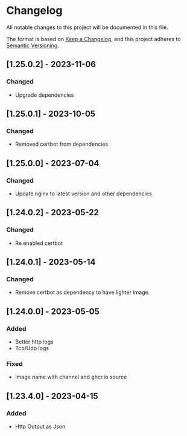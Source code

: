 # Changelog

All notable changes to this project will be documented in this file.

The format is based on [Keep a Changelog](https://keepachangelog.com/en/1.0.0/),
and this project adheres to [Semantic Versioning](https://semver.org/spec/v2.0.0.html).


## [1.25.0.2] - 2023-11-06

### Changed

- Upgrade dependencies

## [1.25.0.1] - 2023-10-05

### Changed

- Removed certbot from dependencies

## [1.25.0.0] - 2023-07-04

### Changed

- Update nginx to latest version and other dependencies

## [1.24.0.2] - 2023-05-22

### Changed

- Re enabled certbot

## [1.24.0.1] - 2023-05-14

### Changed

- Remove certbot as dependency to have lighter image.

## [1.24.0.0] - 2023-05-05

### Added

- Better http logs
- Tcp/Udp logs

### Fixed

- Image name with channel and ghcr.io source

## [1.23.4.0] - 2023-04-15

### Added

- Http Output as Json

